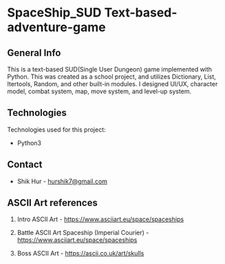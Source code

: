 # SpaceShip_SUD Text-based-adventure-game

## General Info
This is a text-based SUD(Single User Dungeon) game implemented with Python. This was created as a school project, and utilizes Dictionary, List, Itertools, Random, and other built-in modules. I designed UI/UX, character model, combat system, map, move system, and level-up system.
	
## Technologies
Technologies used for this project:
* Python3

## Contact
* Shik Hur - hurshik7@gmail.com

## ASCII Art references
1. Intro ASCII Art - https://www.asciiart.eu/space/spaceships

2. Battle ASCII Art
Spaceship (Imperial Courier) - https://www.asciiart.eu/space/spaceships

3. Boss ASCII Art - https://ascii.co.uk/art/skulls
